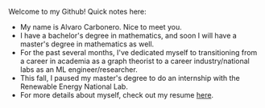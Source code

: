 Welcome to my Github! Quick notes here:
-  My name is Alvaro Carbonero. Nice to meet you.
-  I have a bachelor's degree in mathematics, and soon I will have a master's degree in mathematics as well.
-  For the past several months, I've dedicated myself to transitioning from a career in academia as a graph theorist to a career industry/national labs as an ML engineer/researcher. 
-  This fall, I paused my master's degree to do an internship with the Renewable Energy National Lab.
-  For more details about myself, check out my resume [here](https://docs.google.com/document/d/1b-X2ggAlDlOd4M0f90gWyL5gRfu73c8IWK8mp2eolww/edit?usp=sharing).
